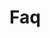 <!-- Space: TerraformGithubRepository -->
<!-- Parent: Project -->
<!-- Title: Faq -->

<!-- Label: Faq -->
<!-- Include: docs/disclaimer.md -->
<!-- Include: ac:toc -->

# Faq
